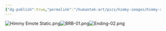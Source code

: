 ```yaml
---
{"dg-publish":true,"permalink":"/humantek-art/pics/himmy-images/himmy-s-commission/"}
---
```


![Himmy Emote Static.png](/img/user/Humantek%20art/Pics/Himmy%20Images/Himmy%20Emote%20Static.png)![BRB-01.png](/img/user/Humantek%20art/Pics/Himmy%20Images/BRB-01.png)![Ending-02.png](/img/user/Humantek%20art/Pics/Himmy%20Images/Ending-02.png)